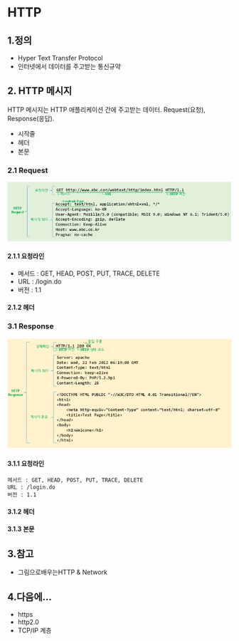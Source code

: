 # HTTP


## 1.정의
- Hyper Text Transfer Protocol
- 인터넷에서 데이터를 주고받는 통신규약


## 2. HTTP 메시지
 HTTP 메시지는 HTTP 애플리케이션 간에 주고받는 데이터.
 Request(요청), Response(응답).
 - 시작줄
 - 헤더
 - 본문


### 2.1 Request
![alt text](../resource/img/http_request.png "http")

#### 2.1.1 요청라인
- 메서드 : GET, HEAD, POST, PUT, TRACE, DELETE
- URL : /login.do
- 버전 : 1.1

#### 2.1.2 헤더






### 3.1 Response
![alt text](../resource/img/http_response.png "http")

#### 3.1.1 요청라인

    메서드 : GET, HEAD, POST, PUT, TRACE, DELETE
    URL : /login.do
    버전 : 1.1

#### 3.1.2 헤더

#### 3.1.3 본문

    


## 3.참고
- 그림으로배우는HTTP & Network

## 4.다음에...
- https
- http2.0
- TCP/IP 계층

